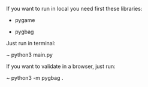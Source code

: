 If you want to run in local you need first these libraries:

- pygame

- pygbag

Just run in terminal:

~ python3 main.py

If you want to validate in a browser, just run:

~ python3 -m pygbag .
